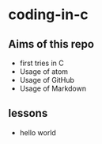 # coding-in-c

## Aims of this repo
+ first tries in C
+ Usage of atom
+ Usage of GitHub
+ Usage of Markdown

## lessons
+ hello world
